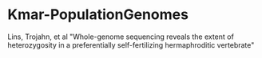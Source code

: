 # Kmar-PopulationGenomes
Lins, Trojahn, et al "Whole-genome sequencing reveals the extent of heterozygosity in a preferentially self-fertilizing hermaphroditic vertebrate"
